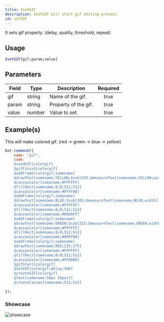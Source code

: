 ```yaml
---
title: $setGIF
description: $setGIF will start gif editing process.
id: setGIF
---
```


It sets gif property. (delay, quality, threshold, repeat)

## Usage

```php
$setGIF[gif;param;value]
```

## Parameters

| Field | Type | Description | Required |
| ----- | ---- | ----------- | :------: |
| gif | string | Name of the gif. | true |
| param | string | Property of the gif. | true |
| value | number | Value to set. | true |

## Example(s)

This will make colored gif. (red -> green -> blue -> yellow)

```js
bot.command({
    name: "gif",
    code: `
    $sendGIF[colorgif]
    $gifFinish[colorgif]
    $addFrame[colorgif;somename]
    $drawText[somename;YELLOW;$sub[335;$measureText[somename;YELLOW;width]];275]
    $canvasColor[somename;#FFFFFF]
    $fillRect[somename;0;0;512;512]
    $canvasColor[somename;#FFFF00]
    $addFrame[colorgif;somename]
    $drawText[somename;BLUE;$sub[305;$measureText[somename;BLUE;width]];275]
    $canvasColor[somename;#FFFFFF]
    $fillRect[somename;0;0;512;512]
    $canvasColor[somename;#0000FF]
    $addFrame[colorgif;somename]
    $drawText[somename;GREEN;$sub[315;$measureText[somename;GREEN;width]];275]
    $canvasColor[somename;#FFFFFF]
    $fillRect[somename;0;0;512;512]
    $canvasColor[somename;#00FF00]
    $addFrame[colorgif;somename]
    $drawText[somename;RED;215;275]
    $canvasColor[somename;#FFFFFF]
    $fillRect[somename;0;0;512;512]
    $canvasColor[somename;#FF0000]
    $gifStart[colorgif]
    $setGIF[colorgif;delay;500]
    $createGIF[colorgif]
    $font[somename;50px Impact]
    $createCanvas[somename;512;512]
    `
});
``` 

### Showcase

![showcase](https://github.com/LordexDuck3990/aoicaweb/blob/master/docs/functions/img/colorgif.png?raw=true)